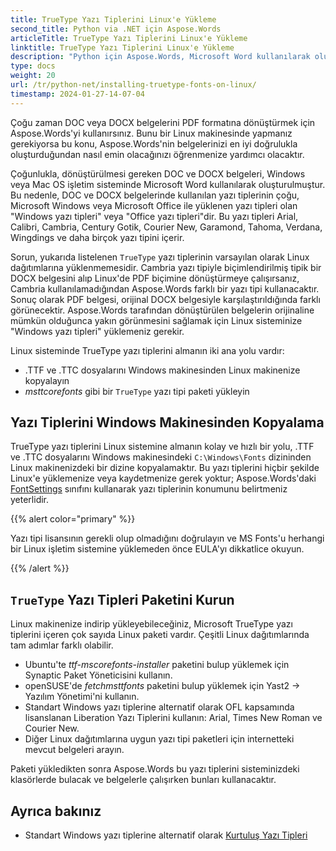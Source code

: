 ```yaml
---
title: TrueType Yazı Tiplerini Linux'e Yükleme
second_title: Python via .NET için Aspose.Words
articleTitle: TrueType Yazı Tiplerini Linux'e Yükleme
linktitle: TrueType Yazı Tiplerini Linux'e Yükleme
description: "Python için Aspose.Words, Microsoft Word kullanılarak oluşturulan bir belgenin bir Linux makinesinde en iyi doğrulukla görüntülenmesine olanak tanır. Bunu gerçekleştirmek için yazı tipi dosyalarını bir Windows makinesinden kopyalayın veya Linux makinenize bir `TrueType` yazı tipi paketi yükleyin."
type: docs
weight: 20
url: /tr/python-net/installing-truetype-fonts-on-linux/
timestamp: 2024-01-27-14-07-04
---
```


Çoğu zaman DOC veya DOCX belgelerini PDF formatına dönüştürmek için Aspose.Words'yi kullanırsınız. Bunu bir Linux makinesinde yapmanız gerekiyorsa bu konu, Aspose.Words'nin belgelerinizi en iyi doğrulukla oluşturduğundan nasıl emin olacağınızı öğrenmenize yardımcı olacaktır.

Çoğunlukla, dönüştürülmesi gereken DOC ve DOCX belgeleri, Windows veya Mac OS işletim sisteminde Microsoft Word kullanılarak oluşturulmuştur. Bu nedenle, DOC ve DOCX belgelerinde kullanılan yazı tiplerinin çoğu, Microsoft Windows veya Microsoft Office ile yüklenen yazı tipleri olan "Windows yazı tipleri" veya "Office yazı tipleri"dir. Bu yazı tipleri Arial, Calibri, Cambria, Century Gotik, Courier New, Garamond, Tahoma, Verdana, Wingdings ve daha birçok yazı tipini içerir.

Sorun, yukarıda listelenen `TrueType` yazı tiplerinin varsayılan olarak Linux dağıtımlarına yüklenmemesidir. Cambria yazı tipiyle biçimlendirilmiş tipik bir DOCX belgesini alıp Linux'de PDF biçimine dönüştürmeye çalışırsanız, Cambria kullanılamadığından Aspose.Words farklı bir yazı tipi kullanacaktır. Sonuç olarak PDF belgesi, orijinal DOCX belgesiyle karşılaştırıldığında farklı görünecektir. Aspose.Words tarafından dönüştürülen belgelerin orijinaline mümkün olduğunca yakın görünmesini sağlamak için Linux sisteminize "Windows yazı tipleri" yüklemeniz gerekir.

Linux sisteminde TrueType yazı tiplerini almanın iki ana yolu vardır:

- .TTF ve .TTC dosyalarını Windows makinesinden Linux makinenize kopyalayın
- *msttcorefonts* gibi bir `TrueType` yazı tipi paketi yükleyin

## Yazı Tiplerini Windows Makinesinden Kopyalama

TrueType yazı tiplerini Linux sistemine almanın kolay ve hızlı bir yolu, .TTF ve .TTC dosyalarını Windows makinesindeki `C:\Windows\Fonts` dizininden Linux makinenizdeki bir dizine kopyalamaktır. Bu yazı tiplerini hiçbir şekilde Linux'e yüklemenize veya kaydetmenize gerek yoktur; Aspose.Words'daki [FontSettings](https://reference.aspose.com/words/python-net/aspose.words.fonts/fontsettings/) sınıfını kullanarak yazı tiplerinin konumunu belirtmeniz yeterlidir.

{{% alert color="primary" %}}

Yazı tipi lisansının gerekli olup olmadığını doğrulayın ve MS Fonts'u herhangi bir Linux işletim sistemine yüklemeden önce EULA'yı dikkatlice okuyun.

{{% /alert %}}

## `TrueType` Yazı Tipleri Paketini Kurun

Linux makinenize indirip yükleyebileceğiniz, Microsoft TrueType yazı tiplerini içeren çok sayıda Linux paketi vardır. Çeşitli Linux dağıtımlarında tam adımlar farklı olabilir.

- Ubuntu'te *ttf-mscorefonts-installer* paketini bulup yüklemek için Synaptic Paket Yöneticisini kullanın.
- openSUSE'de *fetchmsttfonts* paketini bulup yüklemek için Yast2 → Yazılım Yönetimi'ni kullanın.
- Standart Windows yazı tiplerine alternatif olarak OFL kapsamında lisanslanan Liberation Yazı Tiplerini kullanın: Arial, Times New Roman ve Courier New.
- Diğer Linux dağıtımlarına uygun yazı tipi paketleri için internetteki mevcut belgeleri arayın.

Paketi yükledikten sonra Aspose.Words bu yazı tiplerini sisteminizdeki klasörlerde bulacak ve belgelerle çalışırken bunları kullanacaktır.

## Ayrıca bakınız

- Standart Windows yazı tiplerine alternatif olarak [Kurtuluş Yazı Tipleri](https://pagure.io/liberation-fonts)
